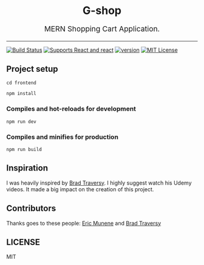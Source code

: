 <h1 align="center">
  G-shop
 
</h1>
<p align="center" style="font-size: 1.2rem;">MERN Shopping Cart Application.</p>

<hr />

[![Build Status][build-badge]][build] [![Supports React and react][react-badge]][react] 
[![version][version-badge]][package] [![MIT License][license-badge]][license]


## Project setup
```
cd frontend
```
```
npm install
```

### Compiles and hot-reloads for development
```
npm run dev
```

### Compiles and minifies for production
```
npm run build
```

## Inspiration

I was heavily inspired by [Brad Traversy][bradtraversy]. I highly suggest watch his Udemy videos. It made a big impact on the
creation of this project.

## Contributors

Thanks goes to these people: [Eric Munene][Ericokim] and [Brad Traversy][bradtraversy]

## LICENSE

MIT

[npm]: https://www.npmjs.com/
[node]: https://nodejs.org
[build-badge]:
  https://img.shields.io/github/workflow/status/downshift-js/downshift/validate?logo=github&style=flat-square
[build]: https://github.com/Ericokim/gshop
[bradtraversy]: https://github.com/bradtraversy
[Ericokim]: https://github.com/Ericokim
[coverage-badge]:
  https://github.com/Ericokim/gshop
[coverage]: https://codecov.io/
[version-badge]: https://img.shields.io/npm/v/downshift.svg?style=flat-square
[package]: https://www.npmjs.com/


[license-badge]: https://img.shields.io/npm/l/downshift.svg?style=flat-square
[license]: https://github.com/downshift-js/downshift/blob/master/LICENSE

[coc-badge]:
  https://img.shields.io/badge/code%20of-conduct-ff69b4.svg?style=flat-square
[coc]: https://github.com/downshift-js/downshift/blob/master/CODE_OF_CONDUCT.md
[react-badge]:
  https://img.shields.io/badge/%E2%9A%9B%EF%B8%8F-react-00d8ff.svg?style=flat-square
[react]: https://facebook.github.io/react/

[spectrum-badge]: https://withspectrum.github.io/badge/badge.svg
[spectrum]: https://spectrum.chat/downshift
[emojis]: https://github.com/kentcdodds/all-contributors#emoji-key
[all-contributors]: 2


